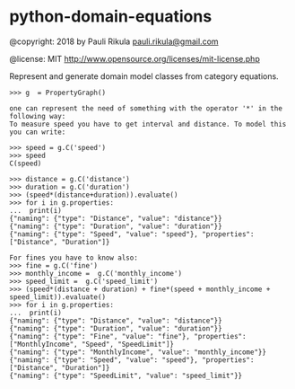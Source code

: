 # python-domain-equations


@copyright: 2018 by Pauli Rikula <pauli.rikula@gmail.com>

@license: MIT <http://www.opensource.org/licenses/mit-license.php>


Represent and generate domain model classes from category equations.




    >>> g  = PropertyGraph()

    one can represent the need of something with the operator '*' in the following way:
    To measure speed you have to get interval and distance. To model this you can write:

    >>> speed = g.C('speed')
    >>> speed
    C(speed)

    >>> distance = g.C('distance')
    >>> duration = g.C('duration')
    >>> (speed*(distance+duration)).evaluate()
    >>> for i in g.properties:
    ...  print(i)
    {"naming": {"type": "Distance", "value": "distance"}}
    {"naming": {"type": "Duration", "value": "duration"}}
    {"naming": {"type": "Speed", "value": "speed"}, "properties": ["Distance", "Duration"]}

    For fines you have to know also:
    >>> fine = g.C('fine')
    >>> monthly_income =  g.C('monthly_income')
    >>> speed_limit =  g.C('speed_limit')
    >>> (speed*(distance + duration) + fine*(speed + monthly_income + speed_limit)).evaluate()
    >>> for i in g.properties:
    ...  print(i)
    {"naming": {"type": "Distance", "value": "distance"}}
    {"naming": {"type": "Duration", "value": "duration"}}
    {"naming": {"type": "Fine", "value": "fine"}, "properties": ["MonthlyIncome", "Speed", "SpeedLimit"]}
    {"naming": {"type": "MonthlyIncome", "value": "monthly_income"}}
    {"naming": {"type": "Speed", "value": "speed"}, "properties": ["Distance", "Duration"]}
    {"naming": {"type": "SpeedLimit", "value": "speed_limit"}}
    